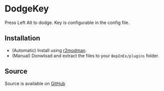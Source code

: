 # DodgeKey
Press Left Alt to dodge. Key is configurable in the config file.

## Installation
- (Automatic) Install using [r2modman](https://thunderstore.io/package/ebkr/r2modman/).
- (Manual) Donwload and extract the files to your `BepInEx/plugins` folder.

## Source
Source is available on [GitHub](https://github.com/DualMono/valheim-dodge-key)
